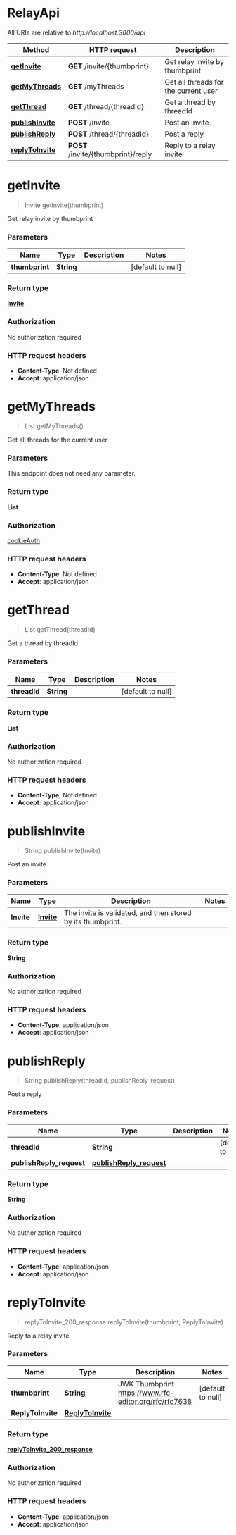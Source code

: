# RelayApi

All URIs are relative to _http://localhost:3000/api_

| Method                                         | HTTP request                        | Description                          |
| ---------------------------------------------- | ----------------------------------- | ------------------------------------ |
| [**getInvite**](RelayApi.md#getInvite)         | **GET** /invite/{thumbprint}        | Get relay invite by thumbprint       |
| [**getMyThreads**](RelayApi.md#getMyThreads)   | **GET** /myThreads                  | Get all threads for the current user |
| [**getThread**](RelayApi.md#getThread)         | **GET** /thread/{threadId}          | Get a thread by threadId             |
| [**publishInvite**](RelayApi.md#publishInvite) | **POST** /invite                    | Post an invite                       |
| [**publishReply**](RelayApi.md#publishReply)   | **POST** /thread/{threadId}         | Post a reply                         |
| [**replyToInvite**](RelayApi.md#replyToInvite) | **POST** /invite/{thumbprint}/reply | Reply to a relay invite              |

<a name="getInvite"></a>

# **getInvite**

> Invite getInvite(thumbprint)

Get relay invite by thumbprint

### Parameters

| Name           | Type       | Description | Notes             |
| -------------- | ---------- | ----------- | ----------------- |
| **thumbprint** | **String** |             | [default to null] |

### Return type

[**Invite**](../Models/Invite.md)

### Authorization

No authorization required

### HTTP request headers

- **Content-Type**: Not defined
- **Accept**: application/json

<a name="getMyThreads"></a>

# **getMyThreads**

> List getMyThreads()

Get all threads for the current user

### Parameters

This endpoint does not need any parameter.

### Return type

**List**

### Authorization

[cookieAuth](../README.md#cookieAuth)

### HTTP request headers

- **Content-Type**: Not defined
- **Accept**: application/json

<a name="getThread"></a>

# **getThread**

> List getThread(threadId)

Get a thread by threadId

### Parameters

| Name         | Type       | Description | Notes             |
| ------------ | ---------- | ----------- | ----------------- |
| **threadId** | **String** |             | [default to null] |

### Return type

**List**

### Authorization

No authorization required

### HTTP request headers

- **Content-Type**: Not defined
- **Accept**: application/json

<a name="publishInvite"></a>

# **publishInvite**

> String publishInvite(Invite)

Post an invite

### Parameters

| Name       | Type                              | Description                                                 | Notes |
| ---------- | --------------------------------- | ----------------------------------------------------------- | ----- |
| **Invite** | [**Invite**](../Models/Invite.md) | The invite is validated, and then stored by its thumbprint. |       |

### Return type

**String**

### Authorization

No authorization required

### HTTP request headers

- **Content-Type**: application/json
- **Accept**: application/json

<a name="publishReply"></a>

# **publishReply**

> String publishReply(threadId, publishReply_request)

Post a reply

### Parameters

| Name                     | Type                                                          | Description | Notes             |
| ------------------------ | ------------------------------------------------------------- | ----------- | ----------------- |
| **threadId**             | **String**                                                    |             | [default to null] |
| **publishReply_request** | [**publishReply_request**](../Models/publishReply_request.md) |             |                   |

### Return type

**String**

### Authorization

No authorization required

### HTTP request headers

- **Content-Type**: application/json
- **Accept**: application/json

<a name="replyToInvite"></a>

# **replyToInvite**

> replyToInvite_200_response replyToInvite(thumbprint, ReplyToInvite)

Reply to a relay invite

### Parameters

| Name              | Type                                            | Description                                           | Notes             |
| ----------------- | ----------------------------------------------- | ----------------------------------------------------- | ----------------- |
| **thumbprint**    | **String**                                      | JWK Thumbprint https://www.rfc-editor.org/rfc/rfc7638 | [default to null] |
| **ReplyToInvite** | [**ReplyToInvite**](../Models/ReplyToInvite.md) |                                                       |                   |

### Return type

[**replyToInvite_200_response**](../Models/replyToInvite_200_response.md)

### Authorization

No authorization required

### HTTP request headers

- **Content-Type**: application/json
- **Accept**: application/json
